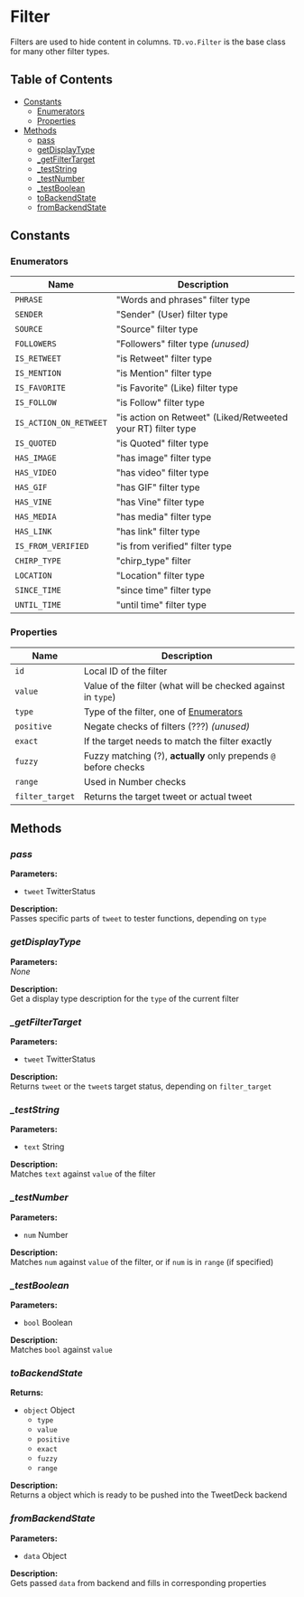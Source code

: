 # Filter

Filters are used to hide content in columns. `TD.vo.Filter` is the base class for many other filter types.

## Table of Contents

* [Constants](#constants)
  * [Enumerators](#enumerators)
  * [Properties](#properties)
* [Methods](#methods)
  * [pass](#pass)
  * [getDisplayType](#getdisplaytype)
  * [_getFilterTarget](#_getfiltertarget)
  * [_testString](#_teststring)
  * [_testNumber](#_testnumber)
  * [_testBoolean](#_testboolean)
  * [toBackendState](#tobackendstate)
  * [fromBackendState](#frombackendstate)

## Constants

### Enumerators

| Name | Description |
|------|-------------|
| `PHRASE` | "Words and phrases" filter type |
| `SENDER` | "Sender" (User) filter type |
| `SOURCE` | "Source" filter type |
| `FOLLOWERS` | "Followers" filter type _(unused)_ |
| `IS_RETWEET` | "is Retweet" filter type |
| `IS_MENTION` | "is Mention" filter type |
| `IS_FAVORITE` | "is Favorite" (Like) filter type |
| `IS_FOLLOW` | "is Follow" filter type |
| `IS_ACTION_ON_RETWEET` | "is action on Retweet" (Liked/Retweeted your RT) filter type |
| `IS_QUOTED` | "is Quoted" filter type |
| `HAS_IMAGE` | "has image" filter type |
| `HAS_VIDEO` | "has video" filter type |
| `HAS_GIF` | "has GIF" filter type |
| `HAS_VINE` | "has Vine" filter type |
| `HAS_MEDIA` | "has media" filter type |
| `HAS_LINK` | "has link" filter type |
| `IS_FROM_VERIFIED` | "is from verified" filter type |
| `CHIRP_TYPE` | "chirp_type" filter |
| `LOCATION` | "Location" filter type |
| `SINCE_TIME` | "since time" filter type |
| `UNTIL_TIME` | "until time" filter type |

### Properties

| Name | Description |
|------|-------------|
| `id` | Local ID of the filter |
| `value` | Value of the filter (what will be checked against in `type`) |
| `type` | Type of the filter, one of [Enumerators](#enumerators) |
| `positive` | Negate checks of filters (???) _(unused)_ |
| `exact` | If the target needs to match the filter exactly |
| `fuzzy` | Fuzzy matching (?), **actually** only prepends `@` before checks |
| `range` | Used in Number checks |
| `filter_target` | Returns the target tweet or actual tweet |

## Methods

### _pass_

**Parameters:**  
* `tweet` TwitterStatus

**Description:**  
Passes specific parts of `tweet` to tester functions, depending on `type`

### _getDisplayType_

**Parameters:**  
_None_

**Description:**  
Get a display type description for the `type` of the current filter

### _\_getFilterTarget_

**Parameters:**  
* `tweet` TwitterStatus

**Description:**  
Returns `tweet` or the `tweet`s target status, depending on `filter_target`

### _\_testString_

**Parameters:**  
* `text` String

**Description:**  
Matches `text` against `value` of the filter

### _\_testNumber_

**Parameters:**  
* `num` Number

**Description:**  
Matches `num` against `value` of the filter, or if `num` is in `range` (if specified)

### _\_testBoolean_

**Parameters:**  
* `bool` Boolean

**Description:**  
Matches `bool` against `value`

### _toBackendState_

**Returns:**  
* `object` Object
  * `type`
  * `value`
  * `positive`
  * `exact`
  * `fuzzy`
  * `range`

**Description:**  
Returns a object which is ready to be pushed into the TweetDeck backend

### _fromBackendState_

**Parameters:**  
* `data` Object

**Description:**  
Gets passed `data` from backend and fills in corresponding properties
